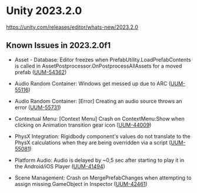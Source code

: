 # Unity 2023.2.0

https://unity.com/releases/editor/whats-new/2023.2.0

## Known Issues in 2023.2.0f1



*   Asset - Database: Editor freezes when PrefabUtility.LoadPrefabContents is called in AssetPostprocessor.OnPostprocessAllAssets for a moved prefab ([UUM-54362](https://issuetracker.unity3d.com/issues/editor-freezes-when-prefabutility-dot-loadprefabcontents-is-called-in-assetpostprocessor-dot-onpostprocessallassets-for-a-moved-prefab))
    
*   Audio Random Container: Windows get messed up due to ARC ([UUM-55116](https://issuetracker.unity3d.com/issues/windows-get-messed-up-due-to-arc))
    
*   Audio Random Container: \[Error\] Creating an audio source throws an error ([UUM-55731](https://issuetracker.unity3d.com/issues/error-creating-an-audio-source-throws-an-error))
    
*   Contextual Menu: \[Context Menu\] Crash on ContextMenu:Show when clicking on Animation transition gear icon ([UUM-44009](https://issuetracker.unity3d.com/issues/context-menu-crash-on-contextmenu-show-when-clicking-on-animation-transition-gear-icon))
    
*   PhysX Integration: Rigidbody component's values do not translate to the PhysX calculations when they are being overridden via a script ([UUM-55081](https://issuetracker.unity3d.com/issues/rigidbody-components-values-do-not-translate-to-the-physx-calculations-when-they-are-being-overridden-via-a-script))
    
*   Platform Audio: Audio is delayed by ~0,5 sec after starting to play it in the Android/iOS Player ([UUM-41494](https://issuetracker.unity3d.com/issues/audio-is-delayed-by-05-sec-after-starting-to-play-it-in-the-android-slash-ios-player))
    
*   Scene Management: Crash on MergePrefabChanges when attempting to assign missing GameObject in Inspector ([UUM-42461](https://issuetracker.unity3d.com/issues/crash-on-mergeprefabchanges-when-attempting-to-assign-missing-gameobject-in-inspector))